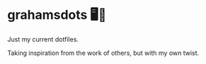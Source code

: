 # grahamsdots 🖥📂

Just my current dotfiles.

Taking inspiration from the work of others, but with my own twist.
